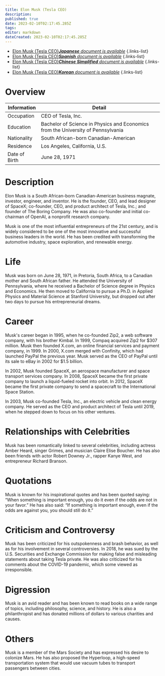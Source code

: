 ```yaml
---
title: Elon Musk (Tesla CEO)
description: 
published: true
date: 2023-02-10T02:17:45.285Z
tags: 
editor: markdown
dateCreated: 2023-02-10T02:17:45.285Z
---
```


- [Elon Musk (Tesla CEO)***Japanese** document is available*](/ja/Knowledge-base/Dictionary/Person/elon-musk-tesla-ceo)
{.links-list}
- [Elon Musk (Tesla CEO)***Spanish** document is available*](/es/Knowledge-base/Dictionary/Person/elon-musk-tesla-ceo)
{.links-list}
- [Elon Musk (Tesla CEO)***Chinese Simplified** document is available*](/zh/Knowledge-base/Dictionary/Person/elon-musk-tesla-ceo)
{.links-list}
- [Elon Musk (Tesla CEO)***Korean** document is available*](/ko/Knowledge-base/Dictionary/Person/elon-musk-tesla-ceo)
{.links-list}


# Overview

| Information | Detail |
| ----------- | ------ |
| Occupation  | CEO of Tesla, Inc. |
| Education   | Bachelor of Science in Physics and Economics from the University of Pennsylvania |
| Nationality | South African-born Canadian-American |
| Residence  | Los Angeles, California, U.S. |
| Date of Birth | June 28, 1971 |

# Description

Elon Musk is a South African-born Canadian-American business magnate, investor, engineer, and inventor. He is the founder, CEO, and lead designer of SpaceX; co-founder, CEO, and product architect of Tesla, Inc.; and founder of The Boring Company. He was also co-founder and initial co-chairman of OpenAI, a nonprofit research company.

Musk is one of the most influential entrepreneurs of the 21st century, and is widely considered to be one of the most innovative and successful business leaders in the world. He has been credited with transforming the automotive industry, space exploration, and renewable energy.

# Life

Musk was born on June 28, 1971, in Pretoria, South Africa, to a Canadian mother and South African father. He attended the University of Pennsylvania, where he received a Bachelor of Science degree in Physics and Economics. He then moved to California to pursue a Ph.D. in Applied Physics and Material Science at Stanford University, but dropped out after two days to pursue his entrepreneurial dreams.

# Career

Musk's career began in 1995, when he co-founded Zip2, a web software company, with his brother Kimbal. In 1999, Compaq acquired Zip2 for $307 million. Musk then founded X.com, an online financial services and payment company, in 1999. In 2000, X.com merged with Confinity, which had launched PayPal the previous year. Musk served as the CEO of PayPal until its sale to eBay in 2002 for $1.5 billion.

In 2002, Musk founded SpaceX, an aerospace manufacturer and space transport services company. In 2008, SpaceX became the first private company to launch a liquid-fueled rocket into orbit. In 2012, SpaceX became the first private company to send a spacecraft to the International Space Station.

In 2003, Musk co-founded Tesla, Inc., an electric vehicle and clean energy company. He served as the CEO and product architect of Tesla until 2019, when he stepped down to focus on his other ventures.

# Relationships with Celebrities

Musk has been romantically linked to several celebrities, including actress Amber Heard, singer Grimes, and musician Claire Elise Boucher. He has also been friends with actor Robert Downey Jr., rapper Kanye West, and entrepreneur Richard Branson.

# Quotations

Musk is known for his inspirational quotes and has been quoted saying: “When something is important enough, you do it even if the odds are not in your favor.” He has also said: “If something is important enough, even if the odds are against you, you should still do it.”

# Criticism and Controversy

Musk has been criticized for his outspokenness and brash behavior, as well as for his involvement in several controversies. In 2018, he was sued by the U.S. Securities and Exchange Commission for making false and misleading statements about taking Tesla private. He was also criticized for his comments about the COVID-19 pandemic, which some viewed as irresponsible.

# Digression

Musk is an avid reader and has been known to read books on a wide range of topics, including philosophy, science, and history. He is also a philanthropist and has donated millions of dollars to various charities and causes.

# Others

Musk is a member of the Mars Society and has expressed his desire to colonize Mars. He has also proposed the Hyperloop, a high-speed transportation system that would use vacuum tubes to transport passengers between cities.